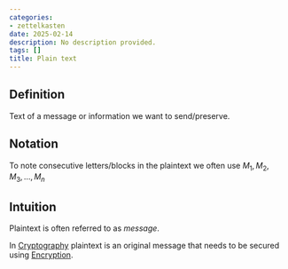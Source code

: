 ```yaml
---
categories:
- zettelkasten
date: 2025-02-14
description: No description provided.
tags: []
title: Plain text
---
```


## Definition

Text of a message or information we want to send/preserve.

## Notation

To note consecutive letters/blocks in the plaintext we often use ${M_{1}, M_{2}, M_{3}, \dots, M_{n}}$ 

## Intuition

Plaintext is often referred to as *message*.

In [Cryptography](Cryptography) plaintext is an original message that needs to be secured using [Encryption](Encryption.md).